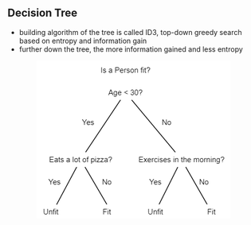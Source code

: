 ## Decision Tree

- building algorithm of the tree is called ID3, top-down greedy search based on entropy and information gain
- further down the tree, the more information gained and less entropy

<p align="center">
  <img src="./decisionTree.png"/>
</p>
